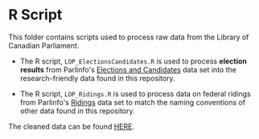 # R Script

This folder contains scripts used to process raw data from the Library of Canadian Parliament.

* The R script, `LOP_ElectionsCandidates.R` is used to process **election results** from Parlinfo's [Elections and Candidates](https://lop.parl.ca/sites/ParlInfo/default/en_CA/ElectionsRidings/Elections) data set into the research-friendly data found in this repository. 

* The R script, `LOP_Ridings.R` is used to process data on federal ridings from Parlinfo's [Ridings](https://lop.parl.ca/sites/ParlInfo/default/en_CA/ElectionsRidings/Ridings) data set to match the naming conventions of other data found in this repository.

The cleaned data can be found [HERE](https://github.com/Lucas-Czarnecki/Canadian-Federal-Elections/tree/main/data/cleaned).